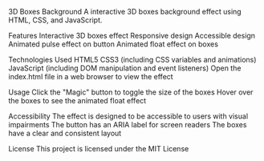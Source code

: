 3D Boxes Background
A interactive 3D boxes background effect using HTML, CSS, and JavaScript.

Features
Interactive 3D boxes effect
Responsive design
Accessible design
Animated pulse effect on button
Animated float effect on boxes

Technologies Used
HTML5
CSS3 (including CSS variables and animations)
JavaScript (including DOM manipulation and event listeners)
Open the index.html file in a web browser to view the effect

Usage
Click the "Magic" button to toggle the size of the boxes
Hover over the boxes to see the animated float effect

Accessibility
The effect is designed to be accessible to users with visual impairments
The button has an ARIA label for screen readers
The boxes have a clear and consistent layout

License
This project is licensed under the MIT License

